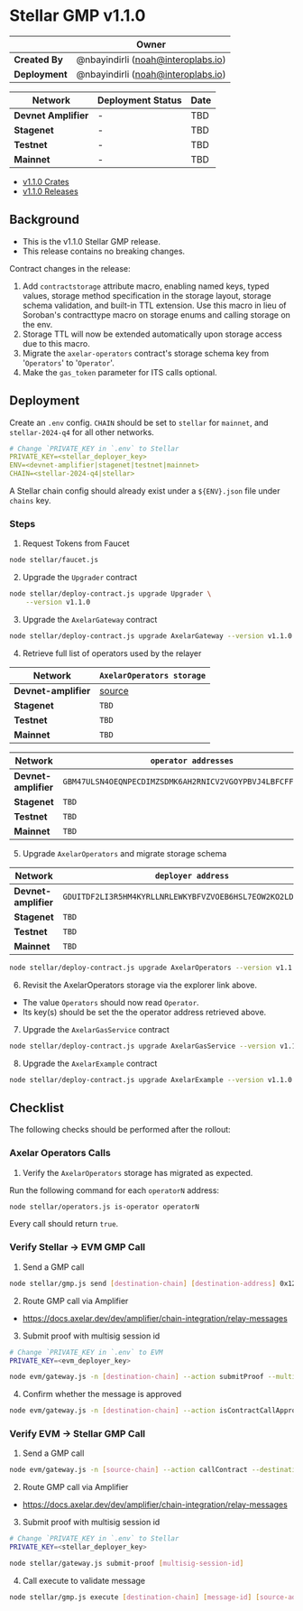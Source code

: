 # Stellar GMP v1.1.0

|                | **Owner**                            |
| -------------- | ------------------------------------ |
| **Created By** | @nbayindirli (noah@interoplabs.io)   |
| **Deployment** | @nbayindirli (noah@interoplabs.io)   |

| **Network**          | **Deployment Status** | **Date** |
| -------------------- | --------------------- | -------- |
| **Devnet Amplifier** | -                     | TBD      |
| **Stagenet**         | -                     | TBD      |
| **Testnet**          | -                     | TBD      |
| **Mainnet**          | -                     | TBD      |

- [v1.1.0 Crates](https://crates.io/crates/stellar-axelar-gateway/1.1.0)
- [v1.1.0 Releases](https://github.com/axelarnetwork/axelar-amplifier-stellar/releases/tag/stellar-axelar-gateway-v1.1.0)

## Background

- This is the v1.1.0 Stellar GMP release.
- This release contains no breaking changes.

Contract changes in the release:

1. Add `contractstorage` attribute macro, enabling named keys, typed values, storage method specification in the storage layout, storage schema validation, and built-in TTL extension. Use this macro in lieu of Soroban's contracttype macro on storage enums and calling storage on the env.
2. Storage TTL will now be extended automatically upon storage access due to this macro.
3. Migrate the `axelar-operators` contract's storage schema key from '`Operators`' to '`Operator`'.
4. Make the `gas_token` parameter for ITS calls optional.

## Deployment

Create an `.env` config. `CHAIN` should be set to `stellar` for `mainnet`, and `stellar-2024-q4` for all other networks.

```yaml
# Change `PRIVATE_KEY in `.env` to Stellar
PRIVATE_KEY=<stellar_deployer_key>
ENV=<devnet-amplifier|stagenet|testnet|mainnet>
CHAIN=<stellar-2024-q4|stellar>
```

A Stellar chain config should already exist under a `${ENV}.json` file under `chains` key.

### Steps

1. Request Tokens from Faucet

```bash
node stellar/faucet.js
```

2. Upgrade the `Upgrader` contract

```bash
node stellar/deploy-contract.js upgrade Upgrader \
    --version v1.1.0
```

3. Upgrade the `AxelarGateway` contract

```bash
node stellar/deploy-contract.js upgrade AxelarGateway --version v1.1.0
```

4. Retrieve full list of operators used by the relayer

| Network              | `AxelarOperators storage` |
| -------------------- | ---------------------------------------------------------- |
| **Devnet-amplifier** | [source](https://stellar.expert/explorer/testnet/contract/CABRZHKAJVJFX5IZWL7KPA6ZEX6I347W7GBXAUX6WVOGUUBRWCDGOUSI/storage) |
| **Stagenet**         | `TBD`                                                      | // TODO: ADD
| **Testnet**          | `TBD`                                                      | // TODO: ADD
| **Mainnet**          | `TBD`                                                      | // TODO: ADD

| Network              | `operator addresses`|
| -------------------- | ---------------------------------------------------------- |
| **Devnet-amplifier** | `GBM47ULSN4OEQNPECDIMZSDMK6AH2RNICV2VGOYPBVJ4LBFCFFQP2BXM` |
| **Stagenet**         | `TBD`                                                      | // TODO: ADD
| **Testnet**          | `TBD`                                                      | // TODO: ADD
| **Mainnet**          | `TBD`                                                      | // TODO: ADD

5. Upgrade `AxelarOperators` and migrate storage schema

| Network              | `deployer address`                                         |
| -------------------- | ---------------------------------------------------------- |
| **Devnet-amplifier** | `GDUITDF2LI3R5HM4KYRLLNRLEWKYBFVZVOEB6HSL7EOW2KO2LD6V4GPM` |
| **Stagenet**         | `TBD`                                                      | // TODO: ADD
| **Testnet**          | `TBD`                                                      | // TODO: ADD
| **Mainnet**          | `TBD`                                                      | // TODO: ADD

```bash
node stellar/deploy-contract.js upgrade AxelarOperators --version v1.1.0 --migration-data '["<operatorN>"]'
```

6. Revisit the AxelarOperators storage via the explorer link above.

- The value `Operators` should now read `Operator`.
- Its key(s) should be set the the operator address retrieved above.

7. Upgrade the `AxelarGasService` contract

```bash
node stellar/deploy-contract.js upgrade AxelarGasService --version v1.1.0
```

8. Upgrade the `AxelarExample` contract

```bash
node stellar/deploy-contract.js upgrade AxelarExample --version v1.1.0
```

## Checklist

The following checks should be performed after the rollout:

### Axelar Operators Calls

1. Verify the `AxelarOperators` storage has migrated as expected.

Run the following command for each `operatorN` address:

```bash
node stellar/operators.js is-operator operatorN
```

Every call should return `true`.

### Verify Stellar → EVM GMP Call

1. Send a GMP call

```bash
node stellar/gmp.js send [destination-chain] [destination-address] 0x1234 --gas-amount 1000000
```

2. Route GMP call via Amplifier

- https://docs.axelar.dev/dev/amplifier/chain-integration/relay-messages

3. Submit proof with multisig session id

```bash
# Change `PRIVATE_KEY in `.env` to EVM
PRIVATE_KEY=<evm_deployer_key>

node evm/gateway.js -n [destination-chain] --action submitProof --multisigSessionId [multisig-session-id]
```

4. Confirm whether the message is approved

```bash
node evm/gateway.js -n [destination-chain] --action isContractCallApproved --commandID [command-id] --sourceChain $CHAIN --sourceAddress [source-address] --destination [destination-address] --payloadHash 0x1ac7d1b81b7ba1025b36ccb86723da6ee5a87259f1c2fd5abe69d3200b512ec8
```

### Verify EVM → Stellar GMP Call

1. Send a GMP call

```bash
node evm/gateway.js -n [source-chain] --action callContract --destinationChain $CHAIN --destination [destination-address] --payload 0x1234
```

2. Route GMP call via Amplifier

- https://docs.axelar.dev/dev/amplifier/chain-integration/relay-messages

3. Submit proof with multisig session id

```bash
# Change `PRIVATE_KEY in `.env` to Stellar
PRIVATE_KEY=<stellar_deployer_key>

node stellar/gateway.js submit-proof [multisig-session-id]
```

4. Call execute to validate message

```bash
node stellar/gmp.js execute [destination-chain] [message-id] [source-address] [0x1234]
```

